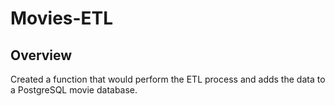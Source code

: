 # Movies-ETL
## Overview
Created a function that would perform the ETL process and adds the data to a PostgreSQL movie database.
